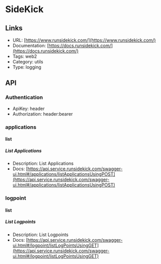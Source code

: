 # SideKick

## Links

* URL: [https://www.runsidekick.com/](https://www.runsidekick.com/)
* Documentation: [https://docs.runsidekick.com/](https://docs.runsidekick.com/)
* Tags: web2
* Category: utils
* Type: logging

## API

### Authentication

* ApiKey: header
* Authorization: header:bearer

### applications

#### list

##### List Applications

* Description: List Applications
* Docs: [https://api.service.runsidekick.com/swagger-ui.html#/applications/listApplicationsUsingPOST](https://api.service.runsidekick.com/swagger-ui.html#/applications/listApplicationsUsingPOST)

### logpoint

#### list

##### List Logpoints

* Description: List Logpoints
* Docs: [https://api.service.runsidekick.com/swagger-ui.html#/logpoint/listLogPointsUsingGET](https://api.service.runsidekick.com/swagger-ui.html#/logpoint/listLogPointsUsingGET)
